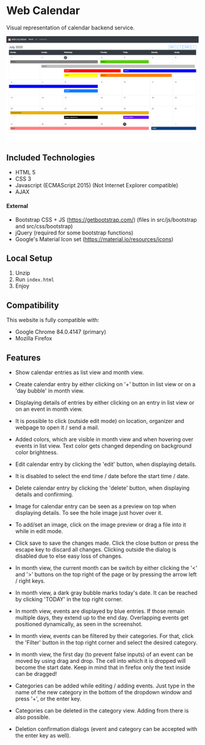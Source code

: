 # Web Calendar

Visual representation of calendar backend service.

![Screenshot](screenshot.png)

## Included Technologies
- HTML 5
- CSS 3
- Javascript (ECMAScript 2015) (Not Internet Explorer compatible)
- AJAX
#### External
- Bootstrap CSS + JS (https://getbootstrap.com/) (files in src/js/bootstrap and src/css/bootstrap)
- jQuery (required for some bootstrap functions)
- Google's Material Icon set (https://material.io/resources/icons)

## Local Setup
1. Unzip
2. Run `index.html`
3. Enjoy

## Compatibility

This website is fully compatible with:
- Google Chrome 84.0.4147 (primary)
- Mozilla Firefox

## Features
- Show calendar entries as list view and month view.

- Create calendar entry by either clicking on '+' button in list view or on a 'day bubble' in month view.

- Displaying details of entries by either clicking on an entry in list view or on an event in month view.

- It is possible to click (outside edit mode) on location, organizer and webpage to open it / send a mail.

- Added colors, which are visible in month view and when hovering over events in list view. Text color gets changed depending on background color brightness.

- Edit calendar entry by clicking the 'edit' button, when displaying details.

- It is disabled to select the end time / date before the start time / date.

- Delete calendar entry by clicking the 'delete' button, when displaying details and confirming.

- Image for calendar entry can be seen as a preview on top when displaying details. To see the hole image just hover over it.

- To add/set an image, click on the image preview or drag a file into it while in edit mode.

- Click save to save the changes made. Click the close button or press the escape key to discard all changes. Clicking outside the dialog is disabled due to else easy loss of changes.

- In month view, the current month can be switch by either clicking the '<' and '>' buttons on the top right of the page or by pressing the arrow left / right keys.

- In month view, a dark gray bubble marks today's date. It can be reached by clicking 'TODAY' in the top right corner.

- In month view, events are displayed by blue entries. If those remain multiple days, they extend up to the end day. Overlapping events get positioned dynamically, as seen in the screenshot.

- In month view, events can be filtered by their categories. For that, click the 'Filter' button in the top right corner and select the desired category.

- In month view, the first day (to prevent false inputs) of an event can be moved by using drag and drop. The cell into which it is dropped will become the start date. Keep in mind that in firefox only the text inside can be dragged!

- Categories can be added while editing / adding events. Just type in the name of the new category in the bottom of the dropdown window and press '+', or the enter key.

- Categories can be deleted in the category view. Adding from there is also possible.

- Deletion confirmation dialogs (event and category can be accepted with the enter key as well).
